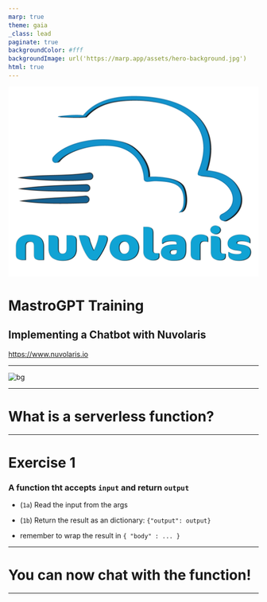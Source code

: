 ```yaml
---
marp: true
theme: gaia
_class: lead
paginate: true
backgroundColor: #fff
backgroundImage: url('https://marp.app/assets/hero-background.jpg')
html: true
---
```


![bg left:40% 80%](./logo-full-transparent.png)

# **MastroGPT Training**
## Implementing a Chatbot with Nuvolaris


https://www.nuvolaris.io

---

![bg](https://fakeimg.pl/350x200/ff0000,0/000?text=Serverless+Functions&retina=1)

---

# What is a serverless function?

--- 

# Exercise 1 

### A function tht accepts `input` and return `output`

- (`1a`) Read the input  from the args

- (`1b`) Return the result as an dictionary: `{"output": output}`

- remember to wrap the result in `{ "body" : ... }`

---


# You can now chat with the function!

---



